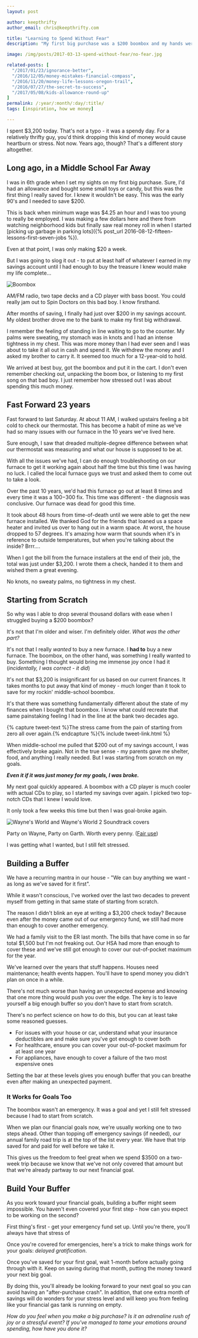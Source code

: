 ```yaml
---
layout: post

author: keepthrifty
author_email: chris@keepthrifty.com

title: "Learning to Spend Without Fear"
description: "My first big purchase was a $200 boombox and my hands were shaking when we went to the bank. Somehow I got over this feeling and learned how to spend without fear."

image: /img/posts/2017-03-13-spend-without-fear/no-fear.jpg

related-posts: [
  "/2017/01/23/ignorance-better",
  "/2016/12/05/money-mistakes-financial-compass",
  "/2016/11/20/money-life-lessons-oregon-trail",
  "/2016/07/27/the-secret-to-success",
  "/2017/05/08/kids-allowance-round-up"
]
permalink: /:year/:month/:day/:title/
tags: [inspiration, how we money]

---
```


I spent $3,200 today. That's not a typo - it was a spendy day. For a relatively thrifty guy, you'd think dropping this kind of money would cause heartburn or stress. Not now. Years ago, though? That's a different story altogether.

## Long ago, in a Middle School Far Away

I was in 6th grade when I set my sights on my first big purchase. Sure, I'd had an allowance and bought some small toys or candy, but this was the first thing I really saved for. I knew it wouldn't be easy. This was the early 90's and I needed to save $200.

This is back when minimum wage was $4.25 an hour and I was too young to really be employed. I was making a few dollars here and there from watching neighborhood kids but finally saw real money roll in when I started [picking up garbage in parking lots]({% post_url 2016-08-12-fifteen-lessons-first-seven-jobs %}).

Even at that point, I was only making $20 a week.

But I was going to slog it out - to put at least half of whatever I earned in my savings account until I had enough to buy the treasure I knew would make my life complete...

![Boombox](/img/posts/2017-03-13-spend-without-fear/boombox.jpg)

<div class="image-caption">AM/FM radio, two tape decks and a CD player with bass boost. You could really jam out to Spin Doctors on this bad boy. I know firsthand.</div>

After months of saving, I finally had just over $200 in my savings account. My oldest brother drove me to the bank to make my first big withdrawal.

I remember the feeling of standing in line waiting to go to the counter. My palms were sweating, my stomach was in knots and I had an intense tightness in my chest. This was more money than I had ever seen and I was about to take it all out in cash and spend it. We withdrew the money and I asked my brother to carry it. It seemed too much for a 12-year-old to hold.

We arrived at best buy, got the boombox and put it in the cart. I don't even remember checking out, unpacking the boom box, or listening to my first song on that bad boy. I just remember how stressed out I was about spending this much money.

## Fast Forward 23 years

Fast forward to last Saturday. At about 11 AM, I walked upstairs feeling a bit cold to check our thermostat. This has become a habit of mine as we've had so many issues with our furnace in the 10 years we've lived here.

Sure enough, I saw that dreaded multiple-degree difference between what our thermostat was measuring and what our house is supposed to be at.

With all the issues we've had, I can do enough troubleshooting on our furnace to get it working again about half the time but this time I was having no luck. I called the local furnace guys we trust and asked them to come out to take a look.

Over the past 10 years, we'd had this furnace go out at least 8 times and every time it was a $100-$300 fix. This time was different - the diagnosis was conclusive. Our furnace was dead for good this time.

It took about 48 hours from time-of-death until we were able to get the new furnace installed. We thanked God for the friends that loaned us a space heater and invited us over to hang out in a warm space. At worst, the house dropped to 57 degrees. It's amazing how warm that sounds when it's in reference to outside temperatures, but when you're talking about the inside? Brrr....

When I got the bill from the furnace installers at the end of their job, the total was just under $3,200. I wrote them a check, handed it to them and wished them a great evening.

No knots, no sweaty palms, no tightness in my chest.

## Starting from Scratch

So why was I able to drop several thousand dollars with ease when I struggled buying a $200 boombox?

It's not that I'm older and wiser. I'm definitely older. _What was the other part?_

It's not that I really _wanted_ to buy a new furnace. I __had to__ buy a new furnace. The boombox, on the other hand, was something I really wanted to buy. Something I thought would bring me immense joy once I had it (_incidentally, I was correct - it did_)

It's not that $3,200 is insignificant for us based on our current finances. It takes months to put away that kind of money - much longer than it took to save for my rockin' middle-school boombox.

It's that there was something fundamentally different about the state of my finances when I bought that boombox. I know what could recreate that same painstaking feeling I had in the line at the bank two decades ago.

{% capture tweet-text %}The stress came from the pain of starting from zero all over again.{% endcapture %}{% include tweet-link.html %}

When middle-school me pulled that $200 out of my savings account, I was effectively broke again. Not in the true sense - my parents gave me shelter, food, and anything I really needed. But I was starting from scratch on my goals.

___Even it if it was just money for my goals, I was broke.___

My next goal quickly appeared. A boombox with a CD player is much cooler with actual CDs to play, so I started my savings over again. I picked two top-notch CDs that I knew I would love.

It only took a few weeks this time but then I was goal-broke again.

![Wayne's World and Wayne's World 2 Soundtrack covers](/img/posts/2017-03-13-spend-without-fear/waynes-world-soundtracks.jpg)

<div class="image-caption">Party on Wayne, Party on Garth. Worth every penny. (<a href="//en.wikipedia.org/wiki/File:Wayne%27s_World_Soundtrack.jpg" title="Fair use of copyrighted material in the context of Wayne's World (soundtrack)">Fair</a><a href="//en.wikipedia.org/wiki/File:Wayne%27sWorld2Soundtrack.jpg" title="This image is of a cover of an audio recording, and the copyright for it is most likely owned by either the publisher of the work or the artist(s) which produced the recording or cover artwork in question."> use</a>)</div>

I was getting what I wanted, but I still felt stressed.

## Building a Buffer

We have a recurring mantra in our house - "We can buy anything we want - as long as we've saved for it first".

While it wasn't conscious, I've worked over the last two decades to prevent myself from getting in that same state of starting from scratch.

The reason I didn't blink an eye at writing a $3,200 check today? Because even after the money came out of our emergency fund, we still had more than enough to cover another emergency.

We had a family visit to the ER last month. The bills that have come in so far total $1,500 but I'm not freaking out. Our HSA had more than enough to cover these and we've still got enough to cover our out-of-pocket maximum for the year.

We've learned over the years that stuff happens. Houses need maintenance; health events happen. You'll have to spend money you didn't plan on once in a while.

There's not much worse than having an unexpected expense and knowing that one more thing would push you over the edge. The key is to leave yourself a big enough buffer so you don't have to start from scratch.

There's no perfect science on how to do this, but you can at least take some reasoned guesses.
- For issues with your house or car, understand what your insurance deductibles are and make sure you've got enough to cover both
- For healthcare, ensure you can cover your out-of-pocket maximum for at least one year
- For appliances, have enough to cover a failure of the two most expensive ones

Setting the bar at these levels gives you enough buffer that you can breathe even after making an unexpected payment.

### It Works for Goals Too

The boombox wasn't an emergency. It was a goal and yet I still felt stressed because I had to start from scratch.

When we plan our financial goals now, we're usually working one to two steps ahead. Other than topping off emergency savings (if needed), our annual family road trip is at the top of the list every year. We have that trip saved for and paid for well before we take it.

This gives us the freedom to feel great when we spend $3500 on a two-week trip because we know that we've not only covered that amount but that we're already partway to our next financial goal.

## Build Your Buffer

As you work toward your financial goals, building a buffer might seem impossible. You haven't even covered your first step - how can you expect to be working on the second?

First thing's first - get your emergency fund set up. Until you're there, you'll always have that stress of

Once you're covered for emergencies, here's a trick to make things work for your goals: _delayed gratification_.

Once you've saved for your first goal, wait 1-month before actually going through with it. Keep on saving during that month, putting the money toward your next big goal.

By doing this, you'll already be looking forward to your next goal so you can avoid having an "after-purchase crash". In addition, that one extra month of savings will do wonders for your stress level and will keep you from feeling like your financial gas tank is running on empty.

_How do you feel when you make a big purchase? Is it an adrenaline rush of joy or a stressful event? If you've managed to tame your emotions around spending, how have you done it?_
